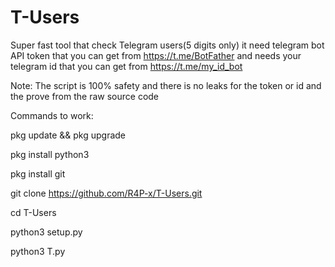 # T-Users
Super fast tool that check Telegram users(5 digits only)
it need telegram bot API token that you can get from
https://t.me/BotFather
and needs your telegram id that you can get from 
https://t.me/my_id_bot

Note: The script is 100% safety and there is no leaks for the token or id and the prove from the raw source code

Commands to work:

pkg update && pkg upgrade

pkg install python3

pkg install git

git clone https://github.com/R4P-x/T-Users.git

cd T-Users

python3 setup.py

python3 T.py

